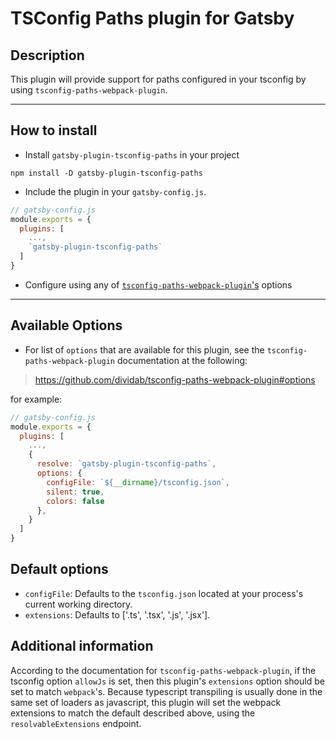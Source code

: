 # TSConfig Paths plugin for Gatsby

## Description

This plugin will provide support for paths configured in your tsconfig by using
`tsconfig-paths-webpack-plugin`.

---

## How to install

* Install `gatsby-plugin-tsconfig-paths` in your project

```shell
npm install -D gatsby-plugin-tsconfig-paths
```

* Include the plugin in your `gatsby-config.js`.

```js
// gatsby-config.js
module.exports = {
  plugins: [
    ...,
    `gatsby-plugin-tsconfig-paths`
  ]
}
```

* Configure using any of [`tsconfig-paths-webpack-plugin`'s](https://github.com/dividab/tsconfig-paths-webpack-plugin#options) options

---

## Available Options

* For list of `options` that are available for this plugin, see the
`tsconfig-paths-webpack-plugin` documentation at the following:

> <https://github.com/dividab/tsconfig-paths-webpack-plugin#options>

for example:

```js
// gatsby-config.js
module.exports = {
  plugins: [
    ...,
    {
      resolve: `gatsby-plugin-tsconfig-paths`,
      options: {
        configFile: `${__dirname}/tsconfig.json`,
        silent: true,
        colors: false
      },
    }
  ]
}
```

## Default options

* `configFile`: Defaults to the `tsconfig.json` located at your process's
current working directory.
* `extensions`: Defaults to ['.ts', '.tsx', '.js', '.jsx'].

## Additional information

According to the documentation for `tsconfig-paths-webpack-plugin`, if
the tsconfig option `allowJs` is set, then this plugin's `extensions` option should
be set to match `webpack`'s.  Because typescript transpiling is usually done
in the same set of loaders as javascript, this plugin will set the webpack
extensions to match the default described above, using the `resolvableExtensions`
endpoint.
